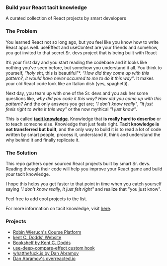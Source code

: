 ### **Build your React tacit knowledge**

A curated collection of React projects by smart developers

### The Problem ###

You learned React not so long ago, but you feel like you know how to write React apps well. useEffect and useContext are your friends and somehow, you got invited to that secret Sr. devs project that is being built with React

It’s your first day and you start reading the codebase and it looks like nothing you’ve seen before, but somehow you understand it all. You think to yourself, *“holy sh*t, this is beautiful”*. *“How did they come up with this pattern?, it would have never occurred to me to do it this way”*. It makes your old React code look like an Italian dish (yes, spaghetti).

Next day, you team up with one of the Sr. devs and you ask her some questions like, *why did you code it this way?* *How did you come up with this pattern?* And the only answers you get are; *"I don’t know really"*, *"it just feels right to write it this way"* or the now mythical *“I just know”*.

This is called [**tacit knowledge**](https://commoncog.com/blog/the-tacit-knowledge-series/). Knowledge that **is really hard to describe** or to teach someone else. Knowledge that just feels right. **Tacit knowledge is not transferred but built**, and the only way to build it is to read a lot of code written by smart people, process it, understand it, think and understand the why behind it and finally replicate it.

### The Solution

This repo gathers open sourced React projects built by smart Sr. devs. Reading through their code will help you improve your React game and build your tacit knowledge.

I hope this helps you get faster to that point in time when you catch yourself saying *"I don't know really, it just felt right"* and realize that "you just know".

Feel free to add cool projects to the list.

For more information on tacit knowledge, visit [here](https://commoncog.com/blog/the-tacit-knowledge-series/).

### Projects ###

- [Robin Wieruch's Course Platform](https://github.com/rwieruch/nextjs-firebase-authentication)
- [kent C. Dodds' Website](https://github.com/kentcdodds/kentcdodds.com)
- [Bookshelf by Kent C. Dodds](https://github.com/kentcdodds/bookshelf)
- [use-deep-compare-effect custom hook](https://github.com/kentcdodds/use-deep-compare-effect)
- [whatthefuck.is by Dan Abramov](https://github.com/gaearon/whatthefuck.is)
- [Dan Abramov's overreacted.io ](https://github.com/gaearon/overreacted.io)
